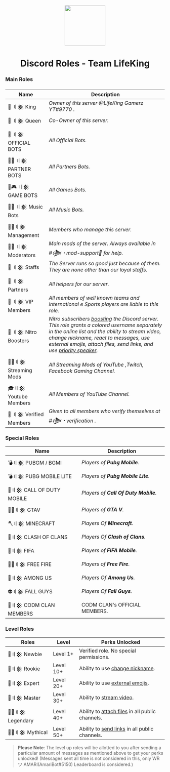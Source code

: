 <div align="center">
    <img src="https://i.imgur.com/SCUzUr2.jpg" width="128px" style="max-width:100%;">
    <h1>Discord Roles - Team LifeKing</h1>
</div>

<h3>Main Roles<h3>
    
    
    
| Name                     | Description                                                                                                      |
|--------------------------|------------------------------------------------------------------------------------------------------------------|
 |  🤴 〢𒆜 King  | *Owner of this server @LifeKing Gamerz YT#9770 .* |
 |  👸 〢𒆜 Queen | *Co-Owner of this server.* |
 |  🤖 〢𒆜 OFFICIAL BOTS  | *All Official Bots.* |
 |  🤖🤝 〢𒆜 PARTNER BOTS  | *All Partners Bots.* |
 |  🤖🎮 〢𒆜 GAME BOTS  | *All Games Bots.* |
 |  🤖🎶 〢𒆜 Music Bots | *All Music Bots.* |
 |  🕵️‍♂️〢𒆜 Management | *Members who manage this server.* |
 |  👨‍💻 〢𒆜 Moderators |  *Main mods of the server. Always available in #𒋨・mod-support🔩 for help.* |
 |  👲 〢𒆜 Staffs | *The Server runs so good just because of them. They are none other than our loyal staffs.* |
 |  🤝 〢𒆜 Partners  | *All helpers for our server.* |
 |  🤵 〢𒆜 VIP Members | *All members of well known teams and international e Sports players are liable to this role.* |
 |  💎 〢𒆜 Nitro Boosters | *Nitro subscribers [boosting](https://support.discord.com/hc/en-us/articles/360028038352-Server-Boosting) the Discord server. This role grants a colored username separately in the online list and the ability to stream video, change nickname, react to messages, use external emojis, attach files, send links, and use [priority speaker](https://support.discord.com/hc/en-us/articles/360011876531-Setting-up-Priority-Speaker).* |
 |  👨‍🚀〢𒆜 Streaming Mods | *All Streaming Mods of YouTube ,Twitch, Facebook Gaming Channel.* |
 |  🎓〢𒆜 Youtube Members | *All Members of YouTube Channel.* |
 |  👫 〢𒆜 Verified Members | *Given to all members who verify themselves at #𒋨・verification .* |

    
<h3>Special Roles</h3>

| Name              | Description                                                                                                                                                                                                     |
|-------------------|-----------------------------------------------------------------------------------------------------------------------------------------------------------------------------------------------------------------|
| 💣〢𒆜 PUBGM / BGMI | *Players of **Pubg Mobile**.*                                                                                                                                                                |
| 💣〢𒆜 PUBG MOBILE LITE | *Players of **Pubg Mobile Lite**.*                                                                                                                                             |
| 🔫〢𒆜 CALL OF DUTY MOBILE | *Players of **Call Of Duty Mobile**.*                                                                                     |
| 🚴‍♀️〢𒆜 GTAV| *Players of **GTA V**.*                                                                                                               |
| 🪓〢𒆜 MINECRAFT | *Players Of **Minecraft**.*                                                                                                                                                           |
| 🤺〢𒆜 CLASH OF CLANS| *Players Of **Clash of Clans**.*                                                                                                                                                       |
| 🧦〢𒆜 FIFA| *Players of **FIFA Mobile**.*                                                                                                                      |
| 🤼‍♂️〢𒆜 FREE FIRE| *Players of **Free Fire**.*                                                                                                                         |
| 👾〢𒆜 AMONG US| *Players Of **Among Us**.*                                                                                                                            |
| 👽〢𒆜 FALL GUYS | *Players Of **Fall Guys**.*                                                                                                                                    |
| 🔫〢𒆜 CODM CLAN MEMBERS            | CODM CLAN's OFFICIAL MEMBERS.    |                                                                                                                                 
<h3>Level Roles</h3>

| Roles          |  Level        | Perks Unlocked                                                             |
|----------------|---------------|----------------------------------------------------------------------------|
| 🥇〢𒆜 Newbie | Level 1+                  | Verified role. No special permissions.                                                   |
| 🥈〢𒆜 Rookie | Level 10+                   | Ability to use [change nickname](https://support.discord.com/hc/en-us/articles/219070107-Server-Nicknames).                                             |
| 🥉〢𒆜 Expert | Level 20+                   | Ability to use [external emojis](https://support.discord.com/hc/en-us/articles/360036479811-Custom-Emojis).                 |
| 🏅〢𒆜 Master | Level 30+                  | Ability to [stream video](https://support.discord.com/hc/en-us/articles/360030714312-Stream-your-game-with-Go-Live-).                                    |
| 💂‍♂️〢𒆜 Legendary | Level 40+                  | Ability to [attach files](https://support.discord.com/hc/en-us/articles/211866427-How-do-I-upload-images-and-GIFs) in all public channels.                                 |
| 👮‍♂️〢𒆜 Mythical | Level 50+                  | Ability to [send links](https://support.discord.com/hc/en-us/articles/360021235192-Sending-GIFs-on-Discord) in all public channels.                                              |

> **Please Note**: The level up roles will be allotted to you after sending a particular amount of messages as mentioned above to get your perks unlocked! (Messages sent all time is not considered in this, only WR ツ AMARI(AmariBot#5150) Leaderboard is considered.)
